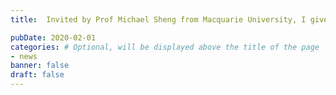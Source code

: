 ```yaml
---
title:  Invited by Prof Michael Sheng from Macquarie University, I give a talk about Robustness of Deep Neural Networks in his group.

pubDate: 2020-02-01
categories: # Optional, will be displayed above the title of the page
- news
banner: false
draft: false
---
```

